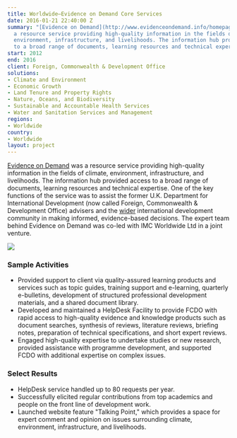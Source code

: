 ```yaml
---
title: Worldwide—Evidence on Demand Core Services
date: 2016-01-21 22:40:00 Z
summary: "[Evidence on Demand](http://www.evidenceondemand.info/homepage.aspx) was
  a resource service providing high-quality information in the fields of climate,
  environment, infrastructure, and livelihoods. The information hub provided access
  to a broad range of documents, learning resources and technical expertise."
start: 2012
end: 2016
client: Foreign, Commonwealth & Development Office
solutions:
- Climate and Environment
- Economic Growth
- Land Tenure and Property Rights
- Nature, Oceans, and Biodiversity
- Sustainable and Accountable Health Services
- Water and Sanitation Services and Management
regions:
- Worldwide
country:
- Worldwide
layout: project
---
```


[Evidence on Demand][1] was a resource service providing high-quality information in the fields of climate, environment, infrastructure, and livelihoods. The information hub provided access to a broad range of documents, learning resources and technical expertise. One of the key functions of the service was to assist the former U.K. Department for International Development (now called Foreign, Commonwealth & Development Office) advisers and the [wider][2] international development community in making informed, evidence-based decisions. The expert team behind Evidence on Demand was co-led with IMC Worldwide Ltd in a joint venture.

![][3]

### Sample Activities

* Provided support to client via quality-assured learning products and services such as topic guides, training support and e-learning, quarterly e-bulletins, development of structured professional development materials, and a shared document library.
* Developed and maintained a HelpDesk Facility to provide FCDO with rapid access to high-quality evidence and knowledge products such as document searches, synthesis of reviews, literature reviews, briefing notes, preparation of technical specifications, and short expert reviews.
* Engaged high-quality expertise to undertake studies or new research, provided assistance with programme development, and supported FCDO with additional expertise on complex issues.

### Select Results

* HelpDesk service handled up to 80 requests per year.
* Successfully elicited regular contributions from top academics and people on the front line of development work.
* Launched website feature "Talking Point," which provides a space for expert comment and opinion on issues surrounding climate, environment, infrastructure, and livelihoods.

[1]: http://www.evidenceondemand.info/homepage.aspx
[2]: http://www.facebook.com/EvidenceOnDemand
[3]: https://assetify-dai.com/projects/EoD.jpg
